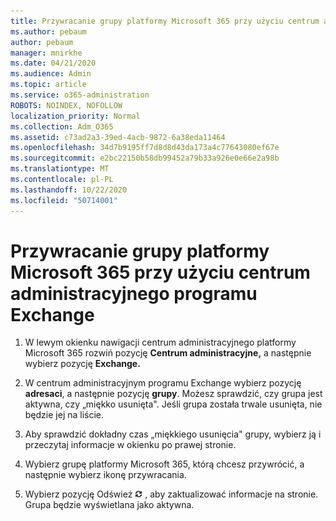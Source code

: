 ```yaml
---
title: Przywracanie grupy platformy Microsoft 365 przy użyciu centrum administracyjnego programu Exchange
ms.author: pebaum
author: pebaum
manager: mnirkhe
ms.date: 04/21/2020
ms.audience: Admin
ms.topic: article
ms.service: o365-administration
ROBOTS: NOINDEX, NOFOLLOW
localization_priority: Normal
ms.collection: Adm_O365
ms.assetid: c73ad2a3-39ed-4acb-9872-6a38eda11464
ms.openlocfilehash: 34d7b9195ff7d8d8d43da173a4c77643080ef67e
ms.sourcegitcommit: e2bc22150b58db99452a79b33a926e0e66e2a98b
ms.translationtype: MT
ms.contentlocale: pl-PL
ms.lasthandoff: 10/22/2020
ms.locfileid: "50714001"
---
```

# <a name="restore-a-microsoft-365-group-using-the-exchange-admin-center"></a>Przywracanie grupy platformy Microsoft 365 przy użyciu centrum administracyjnego programu Exchange

1. W lewym okienku nawigacji centrum administracyjnego platformy Microsoft 365 rozwiń pozycję **Centrum administracyjne,** a następnie wybierz pozycję **Exchange.**
    
2. W centrum administracyjnym programu Exchange wybierz pozycję **adresaci**, a następnie pozycję **grupy**. Możesz sprawdzić, czy grupa jest aktywna, czy „miękko usunięta". Jeśli grupa została trwale usunięta, nie będzie jej na liście.
    
3. Aby sprawdzić dokładny czas „miękkiego usunięcia" grupy, wybierz ją i przeczytaj informacje w okienku po prawej stronie.
    
4. Wybierz grupę platformy Microsoft 365, którą chcesz przywrócić, a następnie wybierz ikonę przywracania.
    
5. Wybierz pozycję Odśwież ![Ikona Odśwież](media/6464df90-2a91-4c1f-92a6-9a38c7696ac3.gif) , aby zaktualizować informacje na stronie. Grupa będzie wyświetlana jako aktywna. 
    

